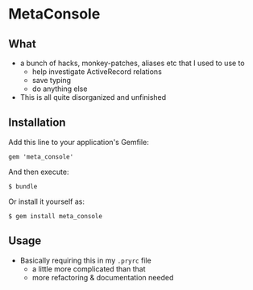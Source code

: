 # MetaConsole

## What

- a bunch of hacks, monkey-patches, aliases etc that I used to use to
  - help investigate ActiveRecord relations
  - save typing
  - do anything else
- This is all quite disorganized and unfinished  

## Installation

Add this line to your application's Gemfile:

    gem 'meta_console'

And then execute:

    $ bundle

Or install it yourself as:

    $ gem install meta_console

## Usage

- Basically requiring this in my `.pryrc` file
  - a little more complicated than that
  - more refactoring & documentation needed
